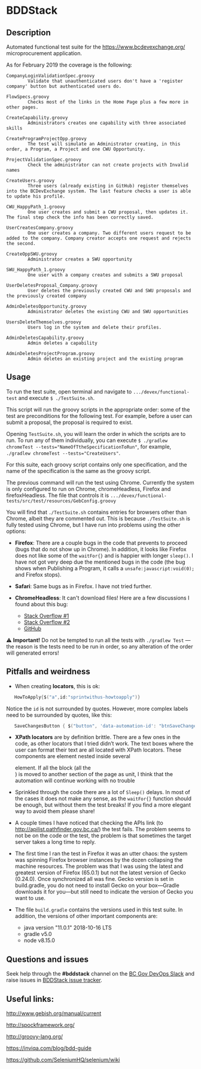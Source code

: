 # BDDStack

## Description

Automated functional test suite for the https://www.bcdevexchange.org/ microprocurement application. 

As for February 2019 the coverage is the following:
	
	CompanyLoginValidationSpec.groovy
			Validate that unauthenticated users don't have a 'register company' button but authenticated users do.

	FlowSpecs.groovy
			Checks most of the links in the Home Page plus a few more in other pages.

	CreateCapability.groovy
			Administrators creates one capability with three associated skills

	CreateProgramProjectOpp.groovy
			The test will simulate an Administrator creating, in this order, a Program, a Project and one CWU Opportunity.

	ProjectValidationSpec.groovy
			Check the administrator can not create projects with Invalid names
	
	CreateUsers.groovy
			Three users (already existing in GitHub) register themselves into the BCDevExchange system. The last feature checks a user is able to update his profile.

	CWU_HappyPath_1.groovy
			One user creates and submit a CWU proposal, then updates it. The final step check the info has been correctly saved.	

	UserCreatesCompany.groovy
			One user creates a company. Two different users request to be added to the company. Company creator accepts one request and rejects the second.

	CreateOppSWU.groovy
			Administrator creates a SWU opportunity

	SWU_HappyPath_1.groovy
			One user with a company creates and submits a SWU proposal

	UserDeletesProposal_Company.groovy
			User deletes the previously created CWU and SWU proposals and the previously created company
	
	AdminDeletesOpportunity.groovy
			Administrator deletes the existing CWU and SWU opportunities
	
	UsersDeleteThemselves.groovy
			Users log in the system and delete their profiles.

	AdminDeletesCapability.groovy
			Admin deletes a capability
	
	AdminDeletesProjectProgram.groovy
			Admin deletes an existing project and the existing program



## Usage
To run the test suite, open terminal and navigate to `.../devex/functional-test` and execute `$ ./TestSuite.sh`.

This script will run the groovy scripts in the appropriate order: some of the test are preconditions for the following test. For example, before a user can submit a proposal, the proposal is required to exist.

Opening `TestSuite.sh`, you will learn the order in which the scripts are to run. To run any of them individually, you can execute `$ ./gradlew chromeTest --tests="NameOfTtheSpecificationToRun"`, for example, `./gradlew chromeTest --tests="CreateUsers"`.

For this suite, each groovy script contains only one specification, and the name of the specification is the same as the groovy script.

The previous command will run the test using Chrome. Currently the system is only configured to run on Chrome, chromeHeadless, Firefox and firefoxHeadless. The file that controls it is `⁨.../devex⁩/functional-tests⁩/src⁩/test⁩/resources/GebConfig.groovy`

You will find that `./TestSuite.sh` contains entries for browsers other than Chrome, albeit they are commented out. This is because `./TestSuite.sh` is fully tested using Chrome, but I have run into problems using the other options:

- **Firefox**: There are a couple bugs in the code that prevents to proceed (bugs that do not show up in Chrome). In addition, it looks like Firefox does not like some of the `waitFor{}` and is happier with longer `sleep()`. I have not got very deep due the mentioned bugs in the code (the bug shows when Publishing a Program, it calls a `unsafe:javascript:void(0);` and Firefox stops).

- **Safari**: Same bugs as in Firefox. I have not tried further.

- **ChromeHeadless**: It can't download files! Here are a few discussions I found about this bug: 
   - [Stack Overflow #1](https://stackoverflow.com/questions/50905846/how-to-enable-download-file-in-headless-chrome-in-the-latest-chrome-driver-ver)
   - [Stack Overflow #2](https://stackoverflow.com/questions/50905846/how-to-enable-download-file-in-headless-chrome-in-the-latest-chrome-driver-ver)
   - [GitHub](https://github.com/TheBrainFamily/chimpy/issues/108)

:warning: **Important!** Do not be tempted to run all the tests with `./gradlew Test` — the reason is the tests need to be run in order, so any alteration of the order will generated errors!


## Pitfalls and weirdness

- When creating **locators**, this is ok: 
```groovy
   HowToApply{$("a",id:"sprintwithus-howtoapply")}
```
Notice the `id` is not surrounded by quotes. However, more complex labels need to be surrounded by quotes, like this:
```groovy
   SaveChangesButton { $("button", 'data-automation-id': "btnSaveChangesSkills")}
```
- **XPath locators** are by definition brittle. There are a few ones in the code, as other locators that I tried didn’t work. The text boxes where the user can format their text are all located with XPath locators.
These components are <Iframes> element nested inside several <div> element. If all the block (all the <div>) is moved  to another section of the page as unit, I think that the automation will continue working with no trouble

- Sprinkled through the code there are a lot of `Sleep()` delays. In most of the cases it does not make any sense, as the `waitFor{}` function should be enough, but without them the test breaks! If you find a more elegant way to avoid them please share!

- A couple times I have noticed that checking the APIs link (to http://apilist.pathfinder.gov.bc.ca/) the test fails. The problem seems to not be on the code or the test, the problem is that sometimes the target server takes a long time to reply.

- The first time I ran the test in Firefox it was an utter chaos: the system was spinning Firefox browser instances by the dozen collapsing the machine resources. The problem was that I was using the latest and greatest version of Firefox (65.0.1) but not the latest version of Gecko (0.24.0). Once synchronized all was fine. Gecko version is set in build.gradle, you do not need to install Gecko on your box—Gradle downloads it for you—but still need to indicate the version of Gecko you want to use.

- The file `build.gradle` contains the versions used in this test suite.
In addition, the versions of other important components are:
   - java version "11.0.1" 2018-10-16 LTS
   - gradle v5.0
   - node v8.15.0

## Questions and issues

Seek help through the **#bddstack** channel on the [BC Gov DevOps Slack][slack_channel] and raise issues in [BDDStack issue tracker][issue_tracker].

## Useful links:

<http://www.gebish.org/manual/current>

<http://spockframework.org/>

<http://groovy-lang.org/>

<https://inviqa.com/blog/bdd-guide>

<https://github.com/SeleniumHQ/selenium/wiki>


[navunit]: https://github.com/bcgov/navUnit
[dockerfile]: https://github.com/BCDevOps/openshift-tools/blob/master/provisioning/jenkins-slaves/bddstack/Dockerfile
[issue_tracker]: https://github.com/rstens/BDDStack/issues
[slack_channel]: https://devopspathfinder.slack.com/messages/C7J72K1MG
